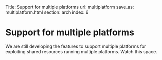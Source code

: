 Title: Support for multiple platforms
url: multiplatform
save_as: multiplatform.html
section: arch
index: 6

Support for multiple platforms
==========
We are still developing the features to support multiple platforms for exploiting shared resources running multiple platforms. Watch this space.
